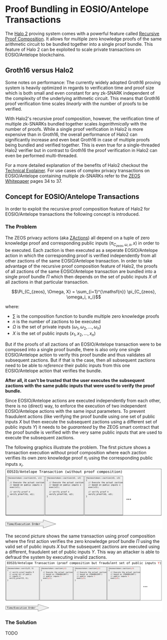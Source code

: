# Proof Bundling in EOSIO/Antelope Transactions
The [Halo 2](https://halo2.dev/) proving system comes with a powerful feature called [Recursive Proof Composition](https://eprint.iacr.org/2019/1021). It allows for multiple zero knowledge proofs of the same arithmetic circuit to be bundled together into a single proof bundle. This feature of Halo 2 can be exploited to scale private transactions on EOSIO/Antelope blockchains.

## Groth16 versus Halo2
Some notes on performance: The currently widely adopted Groth16 proving system is heavily optimized in regards to verification time and proof size which is both small and even constant for any zk-SNARK independent of the complexity of the underlying arithmetic circuit. This means that Groth16 proof verification time scales *linearly* with the number of proofs to be verified.

With Halo2's recursive proof composition, however, the verification time of multiple zk-SNARKs bundled together scales *logarithmically* with the number of proofs. While a single proof verification in Halo2 is more expensive than in Groth16, the overall performance of Halo2 can significantly increase and even beat Groth16 in case of multiple proofs being bundled and verified together. This is even true for a single-threaded Halo2 verifier but in contrast to Groth16 the proof verification in Halo2 can even be performed multi-threaded.

For a more detailed explanation of the benefits of Halo2 checkout the [Technical Explainer](https://electriccoin.co/blog/technical-explainer-halo-on-zcash/).
For use cases of complex privacy transactions on EOSIO/Antelope containing multiple zk-SNARKs refer to the [ZEOS Whitepaper](https://github.com/mschoenebeck/zeos-docs/releases/download/v1.0.0/zeos_whitepaper_v1.0.0.pdf) pages 34 to 37.

## Concept for EOSIO/Antelope Transactions
In order to exploit the recursive proof composition feature of Halo2 for EOSIO/Antelope transactions the following concept is introduced.

### The Problem
The ZEOS privacy actions (aka [ZActions](zactions.md)) all depend on a tuple of zero knowledge proof and corresponding public inputs $(\pi_{C_{zeos}, \omega, x}, x)$ in order to be executed. Each zaction is then executed as a seperate EOSIO/Antelope action in which the corresponding proof is verified independently from all other zactions of the same EOSIO/Antelope transaction. In order to take advantage of the recursive proof composition feature of Halo2, the proofs of all zactions of the same EOSIO/Antelope transaction are bundled into a single proof bundle $\Pi$ which then depends on the set of public inputs $X$ of all zactions in that particular transaction.

$$\Pi_{C_{zeos}, \Omega, X} = \sum_{i=1}^{\mathsf{n}} \pi_{C_{zeos}, \omega_i, x_i}$$

where:
- $\sum$ is the composition function to bundle multiple zero knowledge proofs
- $n$ is the number of zactions to be executed
- $\Omega$ is the set of private inputs $(\omega_1, \omega_2, ..., \omega_n)$
- $X$ is the set of public inputs $(x_1, x_2, ..., x_n)$

But if the proofs of all zactions of an EOSIO/Antelope transaction were to be composed into a single proof bundle, there is also only one single EOSIO/Antelope action to verify this proof bundle and thus validates all subsequent zactions. But if that is the case, then all subsequent zactions need to be able to *reference* their public inputs from this one EOSIO/Antelope action that verifies the bundle.

**After all, it can't be trusted that the user executes the subsequent zactions with the same public inputs that were used to verify the proof bundle.**

Since EOSIO/Antelope actions are executed independently from each other, there is no (direct) way, to enforce the execution of two independent EOSIO/Antelope actions with the same input parameters. To prevent fraudulent actions (like verifying the proof bundle using one set of public inputs $X$ but then execute the subsequent zactions using a different set of public inputs $Y$) it needs to be *guaranteed* by the ZEOS smart contract that the proof bundle is verified with the very same public inputs that are used to execute the subsequent zactions.

The following graphics illustrate the problem. The first picture shows a transaction execution without proof composition where each zaction verifies its own zero knowledge proof $\pi_i$ using the corresponding public inputs $x_i$.
<img align="center" src="https://github.com/mschoenebeck/zeos-docs/blob/main/book/protocol/eosio_tx.png?raw=true">

The second picture shows the same transaction using proof composition where the first action verifies the zero knowledge proof bundle $\Pi$ using the valid set of public inputs $X$ but the subsequent zactions are executed using a different, fraudulent set of public inputs $Y$. This way an attacker is able to defraud the system by executing invalid zactions.
<img align="center" src="https://github.com/mschoenebeck/zeos-docs/blob/main/book/protocol/eosio_tx_fraud.png?raw=true">

### The Solution
TODO